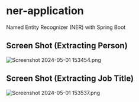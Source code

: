 # ner-application
Named Entity Recognizer (NER) with Spring Boot


## Screen Shot (Extracting Person)
![Screenshot 2024-05-01 153454.png](..%2F..%2FPictures%2FScreenshots%2FScreenshot%202024-05-01%20153454.png)
     
## Screen Shot (Extracting Job Title)
![Screenshot 2024-05-01 153537.png](..%2F..%2FPictures%2FScreenshots%2FScreenshot%202024-05-01%20153537.png)     

